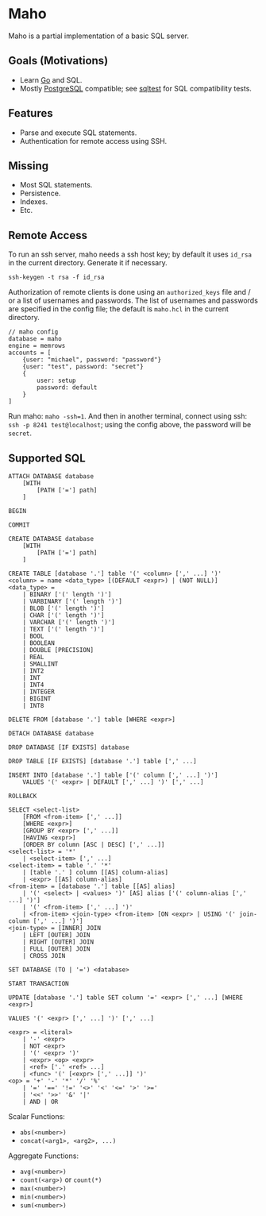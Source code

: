 # Maho
Maho is a partial implementation of a basic SQL server.

## Goals (Motivations)
* Learn [Go](https://golang.org/) and SQL.
* Mostly [PostgreSQL](https://www.postgresql.org/) compatible; see [sqltest](https://github.com/leftmike/sqltest) for SQL compatibility tests.

## Features
* Parse and execute SQL statements.
* Authentication for remote access using SSH.

## Missing
* Most SQL statements.
* Persistence.
* Indexes.
* Etc.

## Remote Access

To run an ssh server, maho needs a ssh host key; by default it uses `id_rsa` in the current
directory. Generate it if necessary.

```
ssh-keygen -t rsa -f id_rsa
```

Authorization of remote clients is done using an `authorized_keys` file and / or a list of
usernames and passwords. The list of usernames and passwords are specified in the config file;
the default is `maho.hcl` in the current directory.

```
// maho config
database = maho
engine = memrows
accounts = [
    {user: "michael", password: "password"}
    {user: "test", password: "secret"}
    {
        user: setup
        password: default
    }
]
```

Run maho: `maho -ssh=1`. And then in another terminal, connect using ssh:
`ssh -p 8241 test@localhost`; using the config above, the password will be `secret`.

## Supported SQL
```
ATTACH DATABASE database
    [WITH
        [PATH ['='] path]
    ]
```

```
BEGIN
```

```
COMMIT
```

```
CREATE DATABASE database
    [WITH
        [PATH ['='] path]
    ]
```

```
CREATE TABLE [database '.'] table '(' <column> [',' ...] ')'
<column> = name <data_type> [(DEFAULT <expr>) | (NOT NULL)]
<data_type> =
	| BINARY ['(' length ')']
	| VARBINARY ['(' length ')']
	| BLOB ['(' length ')']
	| CHAR ['(' length ')']
	| VARCHAR ['(' length ')']
	| TEXT ['(' length ')']
	| BOOL
	| BOOLEAN
	| DOUBLE [PRECISION]
	| REAL
	| SMALLINT
	| INT2
	| INT
	| INT4
	| INTEGER
	| BIGINT
	| INT8
```

```
DELETE FROM [database '.'] table [WHERE <expr>]
```

```
DETACH DATABASE database
```

```
DROP DATABASE [IF EXISTS] database
```

```
DROP TABLE [IF EXISTS] [database '.'] table [',' ...]
```

```
INSERT INTO [database '.'] table ['(' column [',' ...] ')']
	VALUES '(' <expr> | DEFAULT [',' ...] ')' [',' ...]
```

```
ROLLBACK
```

```
SELECT <select-list>
    [FROM <from-item> [',' ...]]
    [WHERE <expr>]
    [GROUP BY <expr> [',' ...]]
    [HAVING <expr>]
    [ORDER BY column [ASC | DESC] [',' ...]]
<select-list> = '*'
    | <select-item> [',' ...]
<select-item> = table '.' '*'
    | [table '.' ] column [[AS] column-alias]
    | <expr> [[AS] column-alias]
<from-item> = [database '.'] table [[AS] alias]
    | '(' <select> | <values> ')' [AS] alias ['(' column-alias [',' ...] ')']
    | '(' <from-item> [',' ...] ')'
    | <from-item> <join-type> <from-item> [ON <expr> | USING '(' join-column [',' ...] ')']
<join-type> = [INNER] JOIN
    | LEFT [OUTER] JOIN
    | RIGHT [OUTER] JOIN
    | FULL [OUTER] JOIN
    | CROSS JOIN
```

```
SET DATABASE (TO | '=') <database>
```

```
START TRANSACTION
```

```
UPDATE [database '.'] table SET column '=' <expr> [',' ...] [WHERE <expr>]
```

```
VALUES '(' <expr> [',' ...] ')' [',' ...]
```

```
<expr> = <literal>
    | '-' <expr>
    | NOT <expr>
    | '(' <expr> ')'
    | <expr> <op> <expr>
    | <ref> ['.' <ref> ...]
    | <func> '(' [<expr> [',' ...]] ')'
<op> = '+' '-' '*' '/' '%'
    | '=' '==' '!=' '<>' '<' '<=' '>' '>='
    | '<<' '>>' '&' '|'
    | AND | OR
```

Scalar Functions:
* `abs(<number>)`
* `concat(<arg1>, <arg2>, ...)`

Aggregate Functions:
* `avg(<number>)`
* `count(<arg>)` or `count(*)`
* `max(<number>)`
* `min(<number>)`
* `sum(<number>)`
